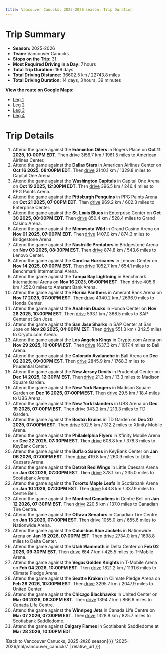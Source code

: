 ```yaml
---
title: Vancouver Canucks, 2025-2026 season, Trip Duration
---
```


# Trip Summary
- **Season:** 2025-2026
- **Team:** Vancouver Canucks
- **Stops on the Trip:** 31
- **Most Required Driving in a Day:** 7 hours
- **Total Trip Duration:** 169 days
- **Total Driving Distance:** 36602.5 km / 22743.8 miles
- **Total Driving Duration:** 14 days, 3 hours, 39 minutes

**View the route on Google Maps:**
- [Leg 1](https://www.google.com/maps/dir/Rogers+Place+Edmonton/American+Airlines+Center+Dallas/Capital+One+Arena+Washington/PPG+Paints+Arena+Pittsburgh/Enterprise+Center+St.+Louis/Grand+Casino+Arena+Minnesota/Bridgestone+Arena+Nashville/Lenovo+Center+Carolina/Benchmark+International+Arena+Tampa+Bay/Amerant+Bank+Arena+Florida)
- [Leg 2](https://www.google.com/maps/dir/Amerant+Bank+Arena+Florida/Honda+Center+Anaheim/SAP+Center+at+San+Jose+San+Jose/Crypto.com+Arena+Los+Angeles/Ball+Arena+Colorado/Prudential+Center+New+Jersey/Madison+Square+Garden+New+York/UBS+Arena+New+York/TD+Garden+Boston/Xfinity+Mobile+Arena+Philadelphia)
- [Leg 3](https://www.google.com/maps/dir/Xfinity+Mobile+Arena+Philadelphia/KeyBank+Center+Buffalo/Little+Caesars+Arena+Detroit/Scotiabank+Arena+Toronto/Centre+Bell+Montréal/Canadian+Tire+Centre+Ottawa/Nationwide+Arena+Columbus/Delta+Center+Utah/T-Mobile+Arena+Vegas/Climate+Pledge+Arena+Seattle)
- [Leg 4](https://www.google.com/maps/dir/Climate+Pledge+Arena+Seattle/United+Center+Chicago/Canada+Life+Centre+Winnipeg/Scotiabank+Saddledome+Calgary)

# Trip Details
1. Attend the game against the **Edmonton Oilers** in Rogers Place on **Oct 11 2025, 10:00PM EDT**. Then [drive](https://www.google.com/maps/dir/Rogers+Place+Edmonton/American+Airlines+Center+Dallas) 3156.7 km / 1961.5 miles to American Airlines Center.
2. Attend the game against the **Dallas Stars** in American Airlines Center on **Oct 16 2025, 08:00PM EDT**. Then [drive](https://www.google.com/maps/dir/American+Airlines+Center+Dallas/Capital+One+Arena+Washington) 2140.1 km / 1329.8 miles to Capital One Arena.
3. Attend the game against the **Washington Capitals** in Capital One Arena on **Oct 19 2025, 12:30PM EDT**. Then [drive](https://www.google.com/maps/dir/Capital+One+Arena+Washington/PPG+Paints+Arena+Pittsburgh) 396.5 km / 246.4 miles to PPG Paints Arena.
4. Attend the game against the **Pittsburgh Penguins** in PPG Paints Arena on **Oct 21 2025, 07:00PM EDT**. Then [drive](https://www.google.com/maps/dir/PPG+Paints+Arena+Pittsburgh/Enterprise+Center+St.+Louis) 969.2 km / 602.3 miles to Enterprise Center.
5. Attend the game against the **St. Louis Blues** in Enterprise Center on **Oct 30 2025, 08:00PM EDT**. Then [drive](https://www.google.com/maps/dir/Enterprise+Center+St.+Louis/Grand+Casino+Arena+Minnesota) 850.4 km / 528.4 miles to Grand Casino Arena.
6. Attend the game against the **Minnesota Wild** in Grand Casino Arena on **Nov 01 2025, 07:00PM EDT**. Then [drive](https://www.google.com/maps/dir/Grand+Casino+Arena+Minnesota/Bridgestone+Arena+Nashville) 1407.0 km / 874.3 miles to Bridgestone Arena.
7. Attend the game against the **Nashville Predators** in Bridgestone Arena on **Nov 03 2025, 08:30PM EST**. Then [drive](https://www.google.com/maps/dir/Bridgestone+Arena+Nashville/Lenovo+Center+Carolina) 874.8 km / 543.6 miles to Lenovo Center.
8. Attend the game against the **Carolina Hurricanes** in Lenovo Center on **Nov 14 2025, 07:00PM EST**. Then [drive](https://www.google.com/maps/dir/Lenovo+Center+Carolina/Benchmark+International+Arena+Tampa+Bay) 1052.7 km / 654.1 miles to Benchmark International Arena.
9. Attend the game against the **Tampa Bay Lightning** in Benchmark International Arena on **Nov 16 2025, 05:00PM EST**. Then [drive](https://www.google.com/maps/dir/Benchmark+International+Arena+Tampa+Bay/Amerant+Bank+Arena+Florida) 405.6 km / 252.0 miles to Amerant Bank Arena.
10. Attend the game against the **Florida Panthers** in Amerant Bank Arena on **Nov 17 2025, 07:00PM EST**. Then [drive](https://www.google.com/maps/dir/Amerant+Bank+Arena+Florida/Honda+Center+Anaheim) 4340.2 km / 2696.9 miles to Honda Center.
11. Attend the game against the **Anaheim Ducks** in Honda Center on **Nov 26 2025, 10:00PM EST**. Then [drive](https://www.google.com/maps/dir/Honda+Center+Anaheim/SAP+Center+at+San+Jose+San+Jose) 593.1 km / 368.5 miles to SAP Center at San Jose.
12. Attend the game against the **San Jose Sharks** in SAP Center at San Jose on **Nov 28 2025, 04:00PM EST**. Then [drive](https://www.google.com/maps/dir/SAP+Center+at+San+Jose+San+Jose/Crypto.com+Arena+Los+Angeles) 551.3 km / 342.5 miles to Crypto.com Arena.
13. Attend the game against the **Los Angeles Kings** in Crypto.com Arena on **Nov 29 2025, 10:00PM EST**. Then [drive](https://www.google.com/maps/dir/Crypto.com+Arena+Los+Angeles/Ball+Arena+Colorado) 1637.3 km / 1017.4 miles to Ball Arena.
14. Attend the game against the **Colorado Avalanche** in Ball Arena on **Dec 02 2025, 09:00PM EST**. Then [drive](https://www.google.com/maps/dir/Ball+Arena+Colorado/Prudential+Center+New+Jersey) 2845.9 km / 1768.3 miles to Prudential Center.
15. Attend the game against the **New Jersey Devils** in Prudential Center on **Dec 14 2025, 12:30PM EST**. Then [drive](https://www.google.com/maps/dir/Prudential+Center+New+Jersey/Madison+Square+Garden+New+York) 21.3 km / 13.3 miles to Madison Square Garden.
16. Attend the game against the **New York Rangers** in Madison Square Garden on **Dec 16 2025, 07:00PM EST**. Then [drive](https://www.google.com/maps/dir/Madison+Square+Garden+New+York/UBS+Arena+New+York) 29.5 km / 18.4 miles to UBS Arena.
17. Attend the game against the **New York Islanders** in UBS Arena on **Dec 19 2025, 07:00PM EST**. Then [drive](https://www.google.com/maps/dir/UBS+Arena+New+York/TD+Garden+Boston) 343.2 km / 213.3 miles to TD Garden.
18. Attend the game against the **Boston Bruins** in TD Garden on **Dec 20 2025, 07:00PM EST**. Then [drive](https://www.google.com/maps/dir/TD+Garden+Boston/Xfinity+Mobile+Arena+Philadelphia) 502.5 km / 312.2 miles to Xfinity Mobile Arena.
19. Attend the game against the **Philadelphia Flyers** in Xfinity Mobile Arena on **Dec 22 2025, 07:30PM EST**. Then [drive](https://www.google.com/maps/dir/Xfinity+Mobile+Arena+Philadelphia/KeyBank+Center+Buffalo) 608.8 km / 378.3 miles to KeyBank Center.
20. Attend the game against the **Buffalo Sabres** in KeyBank Center on **Jan 06 2026, 07:00PM EST**. Then [drive](https://www.google.com/maps/dir/KeyBank+Center+Buffalo/Little+Caesars+Arena+Detroit) 419.8 km / 260.9 miles to Little Caesars Arena.
21. Attend the game against the **Detroit Red Wings** in Little Caesars Arena on **Jan 08 2026, 07:00PM EST**. Then [drive](https://www.google.com/maps/dir/Little+Caesars+Arena+Detroit/Scotiabank+Arena+Toronto) 378.1 km / 235.0 miles to Scotiabank Arena.
22. Attend the game against the **Toronto Maple Leafs** in Scotiabank Arena on **Jan 10 2026, 07:00PM EST**. Then [drive](https://www.google.com/maps/dir/Scotiabank+Arena+Toronto/Centre+Bell+Montréal) 543.8 km / 337.9 miles to Centre Bell.
23. Attend the game against the **Montréal Canadiens** in Centre Bell on **Jan 12 2026, 07:30PM EST**. Then [drive](https://www.google.com/maps/dir/Centre+Bell+Montréal/Canadian+Tire+Centre+Ottawa) 220.5 km / 137.0 miles to Canadian Tire Centre.
24. Attend the game against the **Ottawa Senators** in Canadian Tire Centre on **Jan 13 2026, 07:00PM EST**. Then [drive](https://www.google.com/maps/dir/Canadian+Tire+Centre+Ottawa/Nationwide+Arena+Columbus) 1055.0 km / 655.6 miles to Nationwide Arena.
25. Attend the game against the **Columbus Blue Jackets** in Nationwide Arena on **Jan 15 2026, 07:00PM EST**. Then [drive](https://www.google.com/maps/dir/Nationwide+Arena+Columbus/Delta+Center+Utah) 2734.0 km / 1698.8 miles to Delta Center.
26. Attend the game against the **Utah Mammoth** in Delta Center on **Feb 02 2026, 09:30PM EST**. Then [drive](https://www.google.com/maps/dir/Delta+Center+Utah/T-Mobile+Arena+Vegas) 684.7 km / 425.5 miles to T-Mobile Arena.
27. Attend the game against the **Vegas Golden Knights** in T-Mobile Arena on **Feb 04 2026, 10:00PM EST**. Then [drive](https://www.google.com/maps/dir/T-Mobile+Arena+Vegas/Climate+Pledge+Arena+Seattle) 1821.2 km / 1131.6 miles to Climate Pledge Arena.
28. Attend the game against the **Seattle Kraken** in Climate Pledge Arena on **Feb 28 2026, 10:00PM EST**. Then [drive](https://www.google.com/maps/dir/Climate+Pledge+Arena+Seattle/United+Center+Chicago) 3295.7 km / 2047.9 miles to United Center.
29. Attend the game against the **Chicago Blackhawks** in United Center on **Mar 06 2026, 08:30PM EST**. Then [drive](https://www.google.com/maps/dir/United+Center+Chicago/Canada+Life+Centre+Winnipeg) 1394.7 km / 866.6 miles to Canada Life Centre.
30. Attend the game against the **Winnipeg Jets** in Canada Life Centre on **Mar 07 2026, 07:00PM EST**. Then [drive](https://www.google.com/maps/dir/Canada+Life+Centre+Winnipeg/Scotiabank+Saddledome+Calgary) 1328.8 km / 825.7 miles to Scotiabank Saddledome.
31. Attend the game against **Calgary Flames** in Scotiabank Saddledome at **Mar 28 2026, 10:00PM EDT**.

[Back to Vancouver Canucks, 2025-2026 season]({{ '2025-2026/nhl/vancouver_canucks' | relative_url }})
